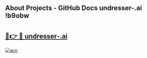 ## About Projects - GitHub Docs undresser-.ai !b9obw

# <h2><a href="https://andorid.site?title=undresser-.ai&ref=13PRO">🔗👉 🔴 undresser-.ai</a></h2>

[![acn](https://github.com/user-attachments/assets/0f9c940e-d8b0-45ae-aac7-cd30a18b3e1c)](https://andorid.site?title=undresser-.ai&ref=13PRO)

